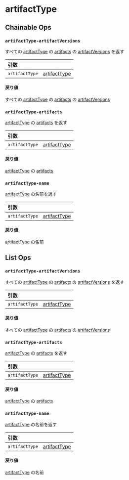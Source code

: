 
# artifactType

## Chainable Ops
<h3 id="artifactType-artifactVersions"><code>artifactType-artifactVersions</code></h3>

すべての [artifactType](https://docs.wandb.ai/ref/weave/artifact-type) の [artifacts](https://docs.wandb.ai/ref/weave/artifact) の [artifactVersions](https://docs.wandb.ai/ref/weave/artifact-version) を返す

| 引数 |  |
| :--- | :--- |
| `artifactType` | [artifactType](https://docs.wandb.ai/ref/weave/artifact-type) |

#### 戻り値
すべての [artifactType](https://docs.wandb.ai/ref/weave/artifact-type) の [artifacts](https://docs.wandb.ai/ref/weave/artifact) の [artifactVersions](https://docs.wandb.ai/ref/weave/artifact-version) 

<h3 id="artifactType-artifacts"><code>artifactType-artifacts</code></h3>

[artifactType](https://docs.wandb.ai/ref/weave/artifact-type) の [artifacts](https://docs.wandb.ai/ref/weave/artifact) を返す

| 引数 |  |
| :--- | :--- |
| `artifactType` | [artifactType](https://docs.wandb.ai/ref/weave/artifact-type) |

#### 戻り値
[artifactType](https://docs.wandb.ai/ref/weave/artifact-type) の [artifacts](https://docs.wandb.ai/ref/weave/artifact) 

<h3 id="artifactType-name"><code>artifactType-name</code></h3>

[artifactType](https://docs.wandb.ai/ref/weave/artifact-type) の名前を返す

| 引数 |  |
| :--- | :--- |
| `artifactType` | [artifactType](https://docs.wandb.ai/ref/weave/artifact-type) |

#### 戻り値
[artifactType](https://docs.wandb.ai/ref/weave/artifact-type) の名前


## List Ops
<h3 id="artifactType-artifactVersions"><code>artifactType-artifactVersions</code></h3>

すべての [artifactType](https://docs.wandb.ai/ref/weave/artifact-type) の [artifacts](https://docs.wandb.ai/ref/weave/artifact) の [artifactVersions](https://docs.wandb.ai/ref/weave/artifact-version) を返す

| 引数 |  |
| :--- | :--- |
| `artifactType` | [artifactType](https://docs.wandb.ai/ref/weave/artifact-type) |

#### 戻り値
すべての [artifactType](https://docs.wandb.ai/ref/weave/artifact-type) の [artifacts](https://docs.wandb.ai/ref/weave/artifact) の [artifactVersions](https://docs.wandb.ai/ref/weave/artifact-version) 

<h3 id="artifactType-artifacts"><code>artifactType-artifacts</code></h3>

[artifactType](https://docs.wandb.ai/ref/weave/artifact-type) の [artifacts](https://docs.wandb.ai/ref/weave/artifact) を返す

| 引数 |  |
| :--- | :--- |
| `artifactType` | [artifactType](https://docs.wandb.ai/ref/weave/artifact-type) |

#### 戻り値
[artifactType](https://docs.wandb.ai/ref/weave/artifact-type) の [artifacts](https://docs.wandb.ai/ref/weave/artifact) 

<h3 id="artifactType-name"><code>artifactType-name</code></h3>

[artifactType](https://docs.wandb.ai/ref/weave/artifact-type) の名前を返す

| 引数 |  |
| :--- | :--- |
| `artifactType` | [artifactType](https://docs.wandb.ai/ref/weave/artifact-type) |

#### 戻り値
[artifactType](https://docs.wandb.ai/ref/weave/artifact-type) の名前

